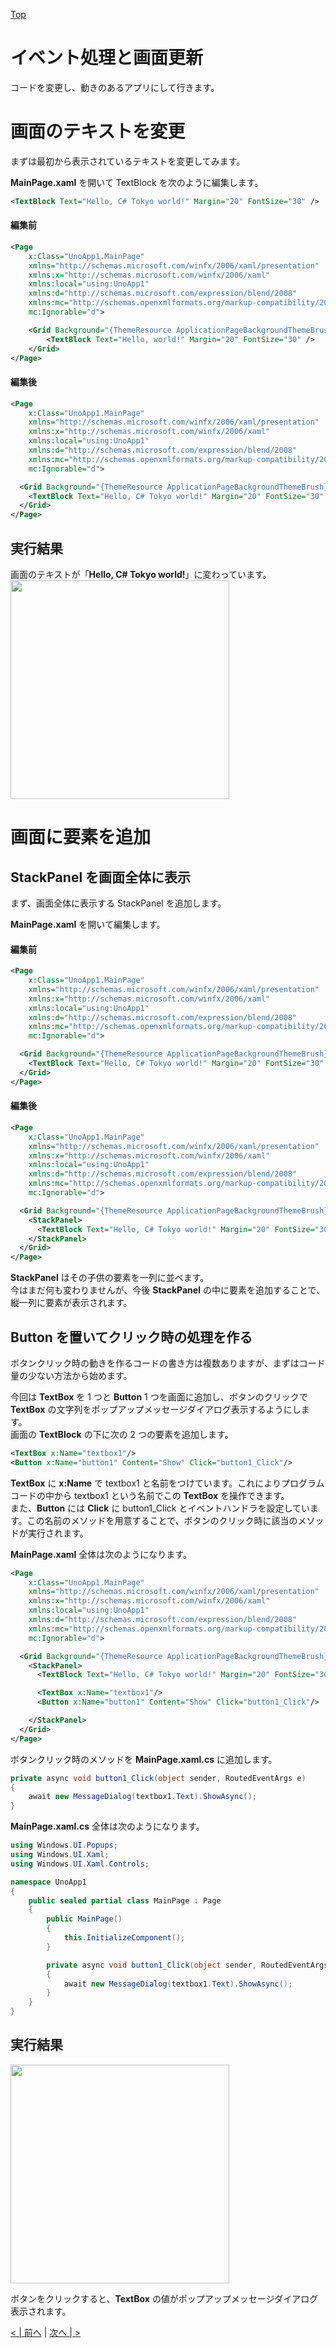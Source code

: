 [Top](./top.md)  

# イベント処理と画面更新

コードを変更し、動きのあるアプリにして行きます。

# 画面のテキストを変更

まずは最初から表示されているテキストを変更してみます。

**MainPage.xaml** を開いて TextBlock を次のように編集します。  

```xml
<TextBlock Text="Hello, C# Tokyo world!" Margin="20" FontSize="30" />
```

#### 編集前
```xml
<Page
    x:Class="UnoApp1.MainPage"
    xmlns="http://schemas.microsoft.com/winfx/2006/xaml/presentation"
    xmlns:x="http://schemas.microsoft.com/winfx/2006/xaml"
    xmlns:local="using:UnoApp1"
    xmlns:d="http://schemas.microsoft.com/expression/blend/2008"
    xmlns:mc="http://schemas.openxmlformats.org/markup-compatibility/2006"
    mc:Ignorable="d">

    <Grid Background="{ThemeResource ApplicationPageBackgroundThemeBrush}">
        <TextBlock Text="Hello, world!" Margin="20" FontSize="30" />
    </Grid>
</Page>
```

#### 編集後

```xml
<Page
    x:Class="UnoApp1.MainPage"
    xmlns="http://schemas.microsoft.com/winfx/2006/xaml/presentation"
    xmlns:x="http://schemas.microsoft.com/winfx/2006/xaml"
    xmlns:local="using:UnoApp1"
    xmlns:d="http://schemas.microsoft.com/expression/blend/2008"
    xmlns:mc="http://schemas.openxmlformats.org/markup-compatibility/2006"
    mc:Ignorable="d">

  <Grid Background="{ThemeResource ApplicationPageBackgroundThemeBrush}">
    <TextBlock Text="Hello, C# Tokyo world!" Margin="20" FontSize="30" />
  </Grid>
</Page>
```

## 実行結果

画面のテキストが「**Hello, C# Tokyo world!**」に変わっています。  
<img src="image0301.jpg" width=350/>


# 画面に要素を追加

## StackPanel を画面全体に表示

まず、画面全体に表示する StackPanel を追加します。  

**MainPage.xaml** を開いて編集します。  

#### 編集前
```xml
<Page
    x:Class="UnoApp1.MainPage"
    xmlns="http://schemas.microsoft.com/winfx/2006/xaml/presentation"
    xmlns:x="http://schemas.microsoft.com/winfx/2006/xaml"
    xmlns:local="using:UnoApp1"
    xmlns:d="http://schemas.microsoft.com/expression/blend/2008"
    xmlns:mc="http://schemas.openxmlformats.org/markup-compatibility/2006"
    mc:Ignorable="d">

  <Grid Background="{ThemeResource ApplicationPageBackgroundThemeBrush}">
    <TextBlock Text="Hello, C# Tokyo world!" Margin="20" FontSize="30" />
  </Grid>
</Page>
```

#### 編集後

```xml
<Page
    x:Class="UnoApp1.MainPage"
    xmlns="http://schemas.microsoft.com/winfx/2006/xaml/presentation"
    xmlns:x="http://schemas.microsoft.com/winfx/2006/xaml"
    xmlns:local="using:UnoApp1"
    xmlns:d="http://schemas.microsoft.com/expression/blend/2008"
    xmlns:mc="http://schemas.openxmlformats.org/markup-compatibility/2006"
    mc:Ignorable="d">

  <Grid Background="{ThemeResource ApplicationPageBackgroundThemeBrush}">
    <StackPanel>
      <TextBlock Text="Hello, C# Tokyo world!" Margin="20" FontSize="30" />
    </StackPanel>
  </Grid>
</Page>
```

**StackPanel** はその子供の要素を一列に並べます。  
今はまだ何も変わりませんが、今後 **StackPanel** の中に要素を追加することで、縦一列に要素が表示されます。

## Button を置いてクリック時の処理を作る
ボタンクリック時の動きを作るコードの書き方は複数ありますが、まずはコード量の少ない方法から始めます。  

今回は **TextBox** を 1 つと **Button** 1 つを画面に追加し、ボタンのクリックで **TextBox** の文字列をポップアップメッセージダイアログ表示するようにします。  
画面の **TextBlock** の下に次の 2 つの要素を追加します。

```xml
<TextBox x:Name="textbox1"/>
<Button x:Name="button1" Content="Show" Click="button1_Click"/>
```

**TextBox** に **x:Name** で textbox1 と名前をつけています。これによりプログラムコードの中から textbox1 という名前でこの **TextBox** を操作できます。  
また、**Button** には **Click** に button1_Click とイベントハンドラを設定しています。この名前のメソッドを用意することで、ボタンのクリック時に該当のメソッドが実行されます。

**MainPage.xaml** 全体は次のようになります。

```xml
<Page
    x:Class="UnoApp1.MainPage"
    xmlns="http://schemas.microsoft.com/winfx/2006/xaml/presentation"
    xmlns:x="http://schemas.microsoft.com/winfx/2006/xaml"
    xmlns:local="using:UnoApp1"
    xmlns:d="http://schemas.microsoft.com/expression/blend/2008"
    xmlns:mc="http://schemas.openxmlformats.org/markup-compatibility/2006"
    mc:Ignorable="d">

  <Grid Background="{ThemeResource ApplicationPageBackgroundThemeBrush}">
    <StackPanel>
      <TextBlock Text="Hello, C# Tokyo world!" Margin="20" FontSize="30" />

      <TextBox x:Name="textbox1"/>
      <Button x:Name="button1" Content="Show" Click="button1_Click"/>

    </StackPanel>
  </Grid>
</Page>
```
ボタンクリック時のメソッドを **MainPage.xaml.cs** に追加します。

```cs
private async void button1_Click(object sender, RoutedEventArgs e)
{
    await new MessageDialog(textbox1.Text).ShowAsync();
}
```

**MainPage.xaml.cs** 全体は次のようになります。

```cs
using Windows.UI.Popups;
using Windows.UI.Xaml;
using Windows.UI.Xaml.Controls;

namespace UnoApp1
{
    public sealed partial class MainPage : Page
    {
        public MainPage()
        {
            this.InitializeComponent();
        }

        private async void button1_Click(object sender, RoutedEventArgs e)
        {
            await new MessageDialog(textbox1.Text).ShowAsync();
        }
    }
}
```

## 実行結果

<img src="image0302.jpg" width=350/>

ボタンをクリックすると、**TextBox** の値がポップアップメッセージダイアログ表示されます。  

[< | 前へ](./textbook2.md) | [次へ | >](./textbook4.md)
